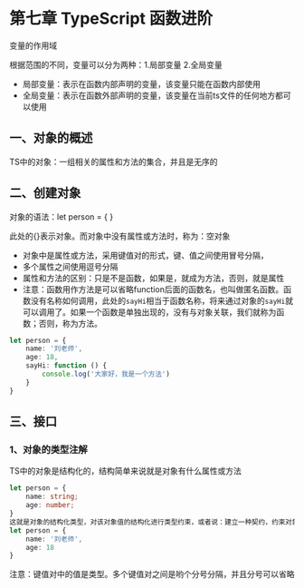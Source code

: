 # 第七章 TypeScript 函数进阶

变量的作用域

根据范围的不同，变量可以分为两种：1.局部变量  2.全局变量

- 局部变量：表示在函数内部声明的变量，该变量只能在函数内部使用
- 全局变量：表示在函数外部声明的变量，该变量在当前ts文件的任何地方都可以使用

## 一、对象的概述

TS中的对象：一组相关的属性和方法的集合，并且是无序的

## 二、创建对象

对象的语法：let person = { }

此处的{}表示对象。而对象中没有属性或方法时，称为：空对象

- 对象中是属性或方法，采用键值对的形式，键、值之间使用冒号分隔，
- 多个属性之间使用逗号分隔
- 属性和方法的区别：只是不是函数，如果是，就成为方法，否则，就是属性
- 注意：函数用作方法是可以省略function后面的函数名，也叫做匿名函数。函数没有名称如何调用，此处的`sayHi`相当于函数名称，将来通过对象的`sayHi`就可以调用了。如果一个函数是单独出现的，没有与对象关联，我们就称为函数；否则，称为方法。

```typescript
let person = {
	name: '刘老师',
	age: 18,
	sayHi: function () {
		console.log('大家好，我是一个方法')
	}
}
```

## 三、接口

### 1、对象的类型注解

TS中的对象是结构化的，结构简单来说就是对象有什么属性或方法

```typescript
let person = {
	name: string;
	age: number;
}
这就是对象的结构化类型，对该对象值的结构化进行类型约束，或者说：建立一种契约，约束对象的结构。
let person = {
	name: '刘老师',
	age: 18
}
```

注意：键值对中的值是类型。多个键值对之间是哟个分号分隔，并且分号可以省略